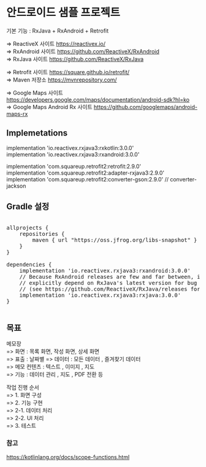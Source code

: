 # 안드로이드 샘플 프로젝트 

기본 기능 : RxJava + RxAndroid + Retrofit
  
  
=> ReactiveX 사이트 https://reactivex.io/  
=> RxAndroid 사이트 https://github.com/ReactiveX/RxAndroid  
=> RxJava 사이트 https://github.com/ReactiveX/RxJava  
  
=> Retrofit 사이트 https://square.github.io/retrofit/  
=> Maven 저장소 https://mvnrepository.com/  

=> Google Maps 사이트 https://developers.google.com/maps/documentation/android-sdk?hl=ko  
=> Google Maps Android Rx 사이트 https://github.com/googlemaps/android-maps-rx  
  
## Implemetations  
  
implementation 'io.reactivex.rxjava3:rxkotlin:3.0.0'  
implementation 'io.reactivex.rxjava3:rxandroid:3.0.0'  
  
implementation 'com.squareup.retrofit2:retrofit:2.9.0'  
implementation 'com.squareup.retrofit2:adapter-rxjava3:2.9.0'  
implementation 'com.squareup.retrofit2:converter-gson:2.9.0'  //  converter-jackson   
  
## Gradle 설정  
<pre>
</code>
allprojects {  
    repositories {  
        maven { url "https://oss.jfrog.org/libs-snapshot" }  
    }  
}  
  
dependencies {  
    implementation 'io.reactivex.rxjava3:rxandroid:3.0.0'  
    // Because RxAndroid releases are few and far between, it is recommended you also  
    // explicitly depend on RxJava's latest version for bug fixes and new features.  
    // (see https://github.com/ReactiveX/RxJava/releases for latest 3.x.x version)  
    implementation 'io.reactivex.rxjava3:rxjava:3.0.0'  
}  
</code>
</pre>  
## 목표  
  
메모장  
=> 화면 : 목록 화면, 작성 화면, 상세 화면  
=> 표출 : 날짜별
=> 데이터 : 모든 데이터 , 즐겨찾기 데이터  
=> 메모 컨텐츠 : 텍스트 , 이미지 , 지도  
=> 기능 : 데이터 관리 , 지도 , PDF 전환 등  
  
작업 진행 순서  
=> 1. 화면 구성  
=> 2. 기능 구현  
=> 2-1. 데이터 처리  
=> 2-2. UI 처리   
=> 3. 테스트  



### 참고 
https://kotlinlang.org/docs/scope-functions.html
  
